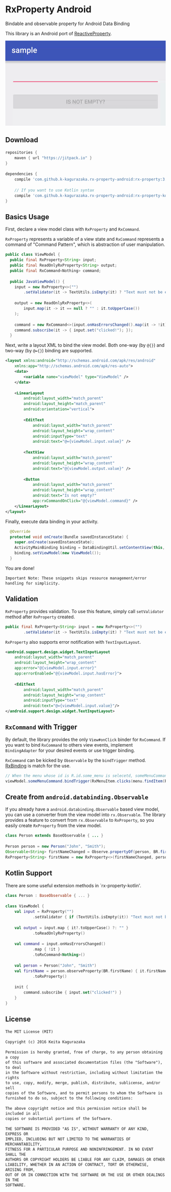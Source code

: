 # RxProperty Android

Bindable and observable property for Android Data Binding

This library is an Android port of [ReactiveProperty](https://github.com/runceel/ReactiveProperty).

![Demo](images/demo.gif)


## Download

```groovy
repositories {
    maven { url "https://jitpack.io" }
}

dependencies {
    compile 'com.github.k-kagurazaka.rx-property-android:rx-property:3.0.0'

    // If you want to use Kotlin syntax
    compile 'com.github.k-kagurazaka.rx-property-android:rx-property-kotlin:3.0.0'
}
```


## Basics Usage

First, declare a view model class with `RxProperty` and `RxCommand`.

`RxProperty` represents a variable of a view state and `RxCommand` represents a command of "Command Pattern",
which is abstraction of user manipulation.

```java
public class ViewModel {
  public final RxProperty<String> input;
  public final ReadOnlyRxProperty<String> output;
  public final RxCommand<Nothing> command;

  public JavaViewModel() {
    input = new RxProperty<>("")
        .setValidator(it -> TextUtils.isEmpty(it) ? "Text must not be empty!" : null);

    output = new ReadOnlyRxProperty<>(
        input.map(it -> it == null ? "" : it.toUpperCase())
    );

    command = new RxCommand<>(input.onHasErrorsChanged().map(it -> !it));
    command.subscribe(it -> { input.set("clicked!"); });
  }
```

Next, write a layout XML to bind the view model.
Both one-way (by `@{}`) and two-way (by `@={}`) binding are supported.

```xml
<layout xmlns:android="http://schemas.android.com/apk/res/android"
    xmlns:app="http://schemas.android.com/apk/res-auto">
    <data>
        <variable name="viewModel" type="ViewModel" />
    </data>

    <LinearLayout
        android:layout_width="match_parent"
        android:layout_height="match_parent"
        android:orientation="vertical">

        <EditText
            android:layout_width="match_parent"
            android:layout_height="wrap_content"
            android:inputType="text"
            android:text="@={viewModel.input.value}" />

        <TextView
            android:layout_width="match_parent"
            android:layout_height="wrap_content"
            android:text="@{viewModel.output.value}" />

        <Button
            android:layout_width="match_parent"
            android:layout_height="wrap_content"
            android:text="Is not empty?"
            app:rxCommandOnClick="@{viewModel.command}" />
    </LinearLayout>
</layout>
```

Finally, execute data binding in your activity.

```java
  @Override
  protected void onCreate(Bundle savedInstanceState) {
    super.onCreate(savedInstanceState);
    ActivityMainBinding binding = DataBindingUtil.setContentView(this, R.layout.activity_main);
    binding.setViewModel(new ViewModel());
  }

```

You are done!

```
Important Note: These snippets skips resource management/error handling for simplicity.
```


## Validation

`RxProperty` provides validation. To use this feature, simply call `setValidator` method after `RxProperty` created.

```java
public final RxProperty<String> input = new RxProperty<>("")
        .setValidator(it -> TextUtils.isEmpty(it) ? "Text must not be empty!" : null);
```

`RxProperty` also supports error notification with `TextInputLayout`.

```xml
<android.support.design.widget.TextInputLayout
    android:layout_width="match_parent"
    android:layout_height="wrap_content"
    app:error="@{viewModel.input.error}"
    app:errorEnabled="@{viewModel.input.hasError}">

    <EditText
        android:layout_width="match_parent"
        android:layout_height="wrap_content"
        android:inputType="text"
        android:text="@={viewModel.input.value}"/>
</android.support.design.widget.TextInputLayout>
```


## `RxCommand` with Trigger

By default, the library provides the only `View#onClick` binder for `RxCommand`. If you want to bind `RxCommand` to others view events,
implement `BindingAdapter` for your desired events or use trigger binding.

`RxCommand` can be kicked by `Observable` by the `bindTrigger` method. [RxBinding](https://github.com/JakeWharton/RxBinding) is match for the use.

```java
// When the menu whose id is R.id.some_menu is selecetd, someMenuCommand executes
viewModel.someMenuCommand.bindTrigger(RxMenuItem.clicks(menu.findItem(R.id.some_menu)));
```


## Create from `android.databinding.Observable`

If you already have a `android.databinding.Observable` based view model, you can use a converter from the view model into `rx.Observable`.
The library provides a feature to convert from `rx.Observable` to `RxProperty`, so you easily create `RxProperty` from the view model.

```java
class Person extends BaseObservable { ... }

Person person = new Person("John", "Smith");
Observable<String> firstNameChanged = Observe.propertyOf(person, BR.firstName, it -> it.getFirstName());
RxProperty<String> firstName = new RxProperty<>(firstNameChanged, person.getFirstName());
```


## Kotlin Support

There are some useful extension methods in `rx-property-kotlin'.

```kotlin
class Person : BaseObservable { ... }

class ViewModel {
    val input = RxProperty("")
            .setValidator { if (TextUtils.isEmpty(it)) "Text must not be empty!" else null }

    val output = input.map { it?.toUpperCase() ?: "" }
            .toReadOnlyRxProperty()

    val command = input.onHasErrorsChanged()
            .map { !it }
            .toRxCommand<Nothing>()

    val person = Person("John", "Smith")
    val firstName = person.observeProperty(BR.firstName) { it.firstName }
            .toRxProperty()

    init {
        command.subscribe { input.set("clicked!") }
    }
}
```


## License

    The MIT License (MIT)

    Copyright (c) 2016 Keita Kagurazaka

    Permission is hereby granted, free of charge, to any person obtaining a copy
    of this software and associated documentation files (the "Software"), to deal
    in the Software without restriction, including without limitation the rights
    to use, copy, modify, merge, publish, distribute, sublicense, and/or sell
    copies of the Software, and to permit persons to whom the Software is
    furnished to do so, subject to the following conditions:

    The above copyright notice and this permission notice shall be included in all
    copies or substantial portions of the Software.

    THE SOFTWARE IS PROVIDED "AS IS", WITHOUT WARRANTY OF ANY KIND, EXPRESS OR
    IMPLIED, INCLUDING BUT NOT LIMITED TO THE WARRANTIES OF MERCHANTABILITY,
    FITNESS FOR A PARTICULAR PURPOSE AND NONINFRINGEMENT. IN NO EVENT SHALL THE
    AUTHORS OR COPYRIGHT HOLDERS BE LIABLE FOR ANY CLAIM, DAMAGES OR OTHER
    LIABILITY, WHETHER IN AN ACTION OF CONTRACT, TORT OR OTHERWISE, ARISING FROM,
    OUT OF OR IN CONNECTION WITH THE SOFTWARE OR THE USE OR OTHER DEALINGS IN THE
    SOFTWARE.
